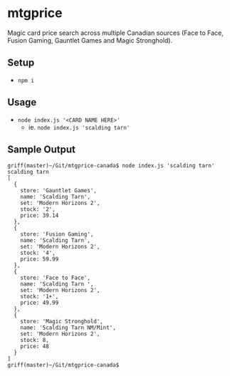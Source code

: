 # mtgprice
Magic card price search across multiple Canadian sources (Face to Face, Fusion Gaming, Gauntlet Games and Magic Stronghold).

## Setup

- `npm i`

## Usage

- `node index.js '<CARD NAME HERE>'`
  - ie. `node index.js 'scalding tarn'`

## Sample Output

```shell
griff(master)~/Git/mtgprice-canada$ node index.js 'scalding tarn'
scalding tarn
[
  {
    store: 'Gauntlet Games',
    name: 'Scalding Tarn',
    set: 'Modern Horizons 2',
    stock: '2',
    price: 39.14
  },
  {
    store: 'Fusion Gaming',
    name: 'Scalding Tarn',
    set: 'Modern Horizons 2',
    stock: '4',
    price: 59.99
  },
  {
    store: 'Face to Face',
    name: 'Scalding Tarn ',
    set: 'Modern Horizons 2',
    stock: '1+',
    price: 49.99
  },
  {
    store: 'Magic Stronghold',
    name: 'Scalding Tarn NM/Mint',
    set: 'Modern Horizons 2',
    stock: 8,
    price: 48
  }
]
griff(master)~/Git/mtgprice-canada$
```
